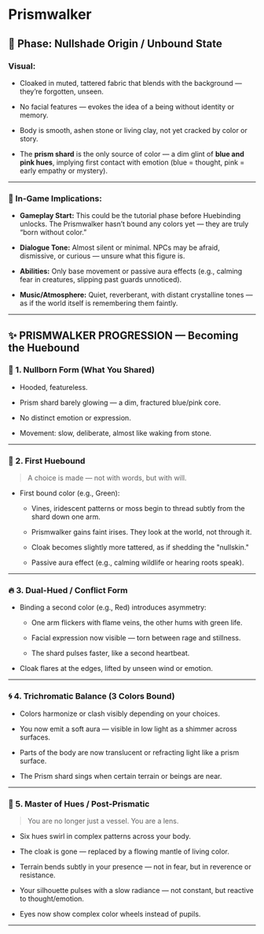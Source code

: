 
# Prismwalker

## 🩻 Phase: Nullshade Origin / Unbound State

### Visual:

- Cloaked in muted, tattered fabric that blends with the background — they’re forgotten, unseen.

- No facial features — evokes the idea of a being without identity or memory.

- Body is smooth, ashen stone or living clay, not yet cracked by color or story.

- The **prism shard** is the only source of color — a dim glint of **blue and pink hues**, implying first contact with emotion (blue = thought, pink = early empathy or mystery).

---

### 🌌 In-Game Implications:

- **Gameplay Start:** This could be the tutorial phase before Huebinding unlocks. The Prismwalker hasn’t bound any colors yet — they are truly “born without color.”

- **Dialogue Tone:** Almost silent or minimal. NPCs may be afraid, dismissive, or curious — unsure what this figure is.

- **Abilities:** Only base movement or passive aura effects (e.g., calming fear in creatures, slipping past guards unnoticed).

- **Music/Atmosphere:** Quiet, reverberant, with distant crystalline tones — as if the world itself is remembering them faintly.

---

## ✨ PRISMWALKER PROGRESSION — Becoming the Huebound

### 🧱 1. Nullborn Form (What You Shared)

- Hooded, featureless.

- Prism shard barely glowing — a dim, fractured blue/pink core.

- No distinct emotion or expression.

- Movement: slow, deliberate, almost like waking from stone.

---

### 🌿 2. First Huebound

> A choice is made — not with words, but with will.

- First bound color (e.g., Green):

	- Vines, iridescent patterns or moss begin to thread subtly from the shard down one arm.

	- Prismwalker gains faint irises. They look at the world, not through it.

	- Cloak becomes slightly more tattered, as if shedding the "nullskin."

	- Passive aura effect (e.g., calming wildlife or hearing roots speak).

---

### 🔥 3. Dual-Hued / Conflict Form

- Binding a second color (e.g., Red) introduces asymmetry:

	- One arm flickers with flame veins, the other hums with green life.

	- Facial expression now visible — torn between rage and stillness.

	- The shard pulses faster, like a second heartbeat.

- Cloak flares at the edges, lifted by unseen wind or emotion.

---

### 🌀 4. Trichromatic Balance (3 Colors Bound)

- Colors harmonize or clash visibly depending on your choices.

- You now emit a soft aura — visible in low light as a shimmer across surfaces.

- Parts of the body are now translucent or refracting light like a prism surface.

- The Prism shard sings when certain terrain or beings are near.

---

### 🌈 5. Master of Hues / Post-Prismatic

> You are no longer just a vessel. You are a lens.

- Six hues swirl in complex patterns across your body.

- The cloak is gone — replaced by a flowing mantle of living color.

- Terrain bends subtly in your presence — not in fear, but in reverence or resistance.

- Your silhouette pulses with a slow radiance — not constant, but reactive to thought/emotion.

- Eyes now show complex color wheels instead of pupils.

---
